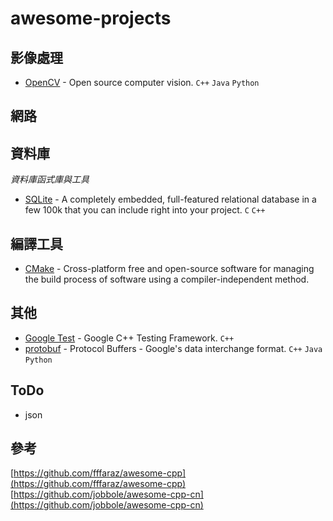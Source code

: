 # awesome-projects

## 影像處理
- [OpenCV](http://opencv.org/) - Open source computer vision. `C++` `Java` `Python`

## 網路

## 資料庫
*資料庫函式庫與工具*
- [SQLite](http://www.sqlite.org/index.html) - A completely embedded, full-featured relational database in a few 100k that you can include right into your project. `C` `C++`

## 編譯工具
- [CMake](https://cmake.org/) - Cross-platform free and open-source software for managing the build process of software using a compiler-independent method.

## 其他
- [Google Test](https://github.com/google/googletest) - Google C++ Testing Framework. `C++`
- [protobuf](https://github.com/google/protobuf) - Protocol Buffers - Google's data interchange format. `C++` `Java` `Python`

## ToDo
- json

## 參考
[https://github.com/fffaraz/awesome-cpp](https://github.com/fffaraz/awesome-cpp)  
[https://github.com/jobbole/awesome-cpp-cn](https://github.com/jobbole/awesome-cpp-cn)  
